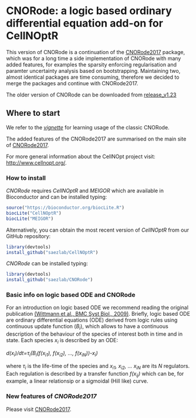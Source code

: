 # CNORode: a logic based ordinary differential equation add-on for CellNOptR

This version of CNORode is a continuation of the [CNORode2017](https://github.com/saezlab/CNORode2017) package, which
was for a long time a side implementation of CNORode with many added features, for examples the sparsity enforcing
regularisation and paramter uncertainty analysis based on bootstrapping. 
Maintaining two, almost identical packages are time consuming, therefore we decided to merge the packages and continue with CNORode2017. 

The older version of CNORode can be downloaded from [release_v1.23](https://github.com/saezlab/CNORode/releases/tag/v1.23.0)

## Where to start
We refer to the [*vignette*](https://www.bioconductor.org/packages/release/bioc/vignettes/CNORode/inst/doc/CNORode-vignette.pdf)
for learning usage of the classic CNORode. 

The added features of the CNORode2017 are summarised on the main site of [CNORode2017](https://github.com/saezlab/CNORode2017). 

For more general information about the CellNOpt project visit: http://www.cellnopt.org/.


### How to install

*CNORode* requires *CellNOptR* and *MEIGOR* which are available in Bioconductor and can be installed typing:

```R
source("https://bioconductor.org/biocLite.R")
biocLite("CellNOptR")
biocLite("MEIGOR")
```

Alternatively, you can obtain the most recent version of *CellNOptR* from our GitHub repository:

```R
library(devtools)
install_github("saezlab/CellNOptR")
```

*CNORode* can be installed typing:

```R
library(devtools)
install_github("saezlab/CNORode")
```

### Basic info on logic based ODE and CNORode
For an introduction on logic based ODE we recommend reading the original publication [(Wittmann et al., BMC Syst Biol., 2009)](https://www.ncbi.nlm.nih.gov/pmc/articles/PMC2764636/). Briefly, logic based ODE are ordinary differential equations (ODE) derived from logic rules using continuous update function (*B<sub>i</sub>*), which allows to have a continuous description of the behaviour of the species of interest both in time and in state. Each species *x<sub>i</sub>* is described by an ODE:

*d(x<sub>i</sub>)/dt=&tau;<sub>i</sub>(B<sub>i</sub>(f(x<sub>i1</sub>), f(x<sub>i2</sub>), ..., f(x<sub>iN</sub>))-x<sub>i</sub>)*

where *&tau;<sub>i</sub>* is the life-time of the species and *x<sub>i1</sub>, x<sub>i2</sub>, ... x<sub>iN</sub>* are its *N* regulators. Each regulation is described by a transfer function *f(x<sub>ij</sub>)* which can be, for example, a linear relationsip or a sigmoidal (Hill like) curve.

### New features of *CNORode2017*
Please visit [CNORode2017](https://github.com/saezlab/CNORode2017). 

